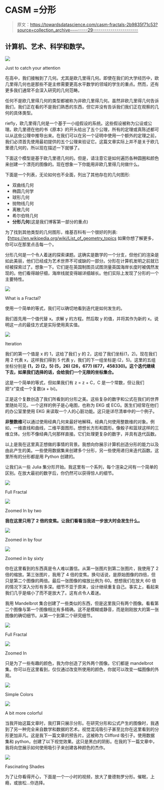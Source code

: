 # CASM =分形

> 原文：<https://towardsdatascience.com/casm-fractals-2b9835f71c53?source=collection_archive---------29----------------------->

## 计算机、艺术、科学和数学。

![](img/7940f876ed9c6498c8aef48211b27a28.png)

Just to catch your attention

在高中，我们接触到了几何。尤其是欧几里得几何。即使在我们的大学经历中，欧几里得几何也是那些不是主修需要更高水平数学的领域的学生的重点。然而，还有更多我们通常不会深入研究的几何范畴。

任何不是欧几里得几何的类型都被称为非欧几里得几何。虽然非欧几里得几何告诉我们，我们正在看的不是我们熟悉的东西，但它并没有告诉我们我们正在观察的几何的具体类型。

riefly，欧几里得几何是一个基于一小组假设的系统。这些假设被称为公设或公理。欧几里德在他的书《原本》的开头给出了五个公理，所有的定理或真陈述都可以从这些公理中推导出来。在我们可以在另一个证明中使用一个额外的定理之前，我们必须首先使用最初提供的五个公理来验证它。这篇文章实际上并不是关于欧几里德几何的，所以现在描述一下就够了。

下面这个模型是基于欧几里德几何的。但是，请注意它是如何遍历各种圆圈和颜色来创建一个漂亮的图像的。现在想象一下你能用非欧几里得几何做什么。

下面是一个列表，无论如何也不全面，列出了其他存在的几何图形:

*   双曲线几何
*   椭圆几何学
*   球形几何
*   抛物线几何
*   离散几何
*   希尔伯特几何
*   **分形几何**(这是我们博客第一部分的重点)

为了找到其他类型的几何图形，维基百科有一个很好的列表:【https://en.wikipedia.org/wiki/List_of_geometry_topics 如果你想了解更多，你可以在那里点击每一个。

分形几何是一个令人着迷的探索课题。这确实是数学的一个分支，但他们的渲染是如此美丽，他们已经成为艺术世界不可或缺的一部分。分形在计算机发明之前就已经被探索过了。想象一下。它们是在英国制图员试图测量英国海岸长度时被偶然发现的。他们看得越仔细，海岸线就变得越详细越长。他们实际上发现了分形的一个主要特性。

![](img/19cef1dec9ca4f744e0d46f9961b9240.png)

What is a Fractal?

使用一个简单的等式，我们可以确切地看到迭代是如何发生的。

我们首先用一个值代替 x。求解 y 的方程。然后取 y 的值，并将其作为新的 x。说明这一点的最佳方式是实际使用真实值。

![](img/e122df3cda100abdb01fdcc6ceb3cba9.png)

Iteration

我们的第一个值是 x 的 1，这给了我们 y 的 2，这给了我们坐标(1，2)。现在我们用 2 代表 x，这样我们得到 5 代表 y，我们的下一组坐标是:(2，5)。这里的五组坐标分别是 **(1，2) (2，5) (5，26) (26，677) (677，458330)。这个迭代继续下去，如果我们选择的话，会给我们一个无限的坐标集合。**

这是一个简单的等式，但如果我们有 z = z + C，C 是一个常数，但让我们把“z”变成一个复数(a + bi)。

正是这个复数创造了我们所看到的分形之美。这些复杂的数字和公式在我们的世界里随处可见。一个这样的例子是心电图，也称为 EKG 或 ECG。医生们经常在他们的办公室里使用 EKG 来读取一个人的心脏功能。这只是详尽清单中的一个例子。

**非整数维**可以通过使用经典几何来最好地解释。经典几何使用整数维的对象。例如，一维直线和曲线，二维平面图形。想想长方形和圆形。像骰子和篮球这样的三维立体。分形不像经典几何那样直接。它们处理更复杂的数字，并具有迭代函数。

以上是我在这里真正想做的事情的背景。我想向你展示计算机创造分形的能力以及由此产生的美。一些使用数据集来创建多个分形，另一些使用递归来迭代函数。这里所有的分形都是用 Python 创建的。

让我们从一些 Julia 集分形开始。我这里有一个系列，每个渲染之间有一个简单的区别。在放大最初的数字后，你仍然可以获得惊人的细节。

![](img/6046e222182a2e8e89d87a88d74daae0.png)

Full Fractal

![](img/89f2bb8e7118aaaf21c393cb27ad8593.png)

Zoomed In by two

**我在这里只用了 2 倍的变焦。让我们看看当我进一步放大时会发生什么。**

![](img/12b6010bf8e137ecd76df15810f698f5.png)

Zoomed in by four

![](img/6bf1cba51c568819a97f7fd4695009cf.png)

Zoomed in by sixty

你在这里看到的东西真是令人难以置信。从第一张图片到第二张图片，我使用了 2 倍的缩放。第三张图片，我用了 4 倍的变焦。换句话说，是原始图像的四倍，但只是第二个图像的两倍。最后一张图像的缩放比例为 60。想想我们在放大 60 倍的情况下深入分形有多深。细节不亚于原来，设计继续重复自己。事实上，看起来我们几乎是缩小了而不是放大了。这有点令人着迷。

我用 Mandelbrot 集合创建了一些类似的东西，但是这里我只有两个图像。看看第二个图像与第一个图像相比有多精确。这不是模糊或静音，而是刚刚放大的第一张图像的确切细节。从第一个到第二个研究细节。

![](img/1f3ff2d7bf4ccfda29b44163830efd1a.png)

Full Fractal

![](img/b649c3c33c7935076a77ede1d68779be.png)

Zoomed In

只是为了一些有趣的颜色，我为你创造了另外两个图像。它们都是 mandelbrot 集。你可以在这里看到，仅仅通过改变所使用的颜色，你就可以改变一幅图像的外观。

![](img/1d4d8e27d26e05d5bd38b3200e0f9ec8.png)

Simple Colors

![](img/1b3a3c2d1b4f0ac89211146141f2ae06.png)

A bit more colorful

当我开始这篇文章时，我打算只展示分形。在研究分形和公式产生的图像时，我遇到了另一种完全来自数学和数据的艺术。视觉混沌吸引子甚至比你在这里看到的分形更加非凡。这是我下一篇文章的预告片。这被称为 Clifford 吸引子。使用数据集和 python，创建了以下视觉效果。这只是黑白的阴影。在我的下一篇文章中，我将向您展示如何使用吸引子来创建各种颜色的杰作。

![](img/670dcf0ab21cfc72a424ee78c2ed32f0.png)

Fascinating Shades

为了让你看得开心，下面是一个一小时的视频，放大了曼德勃罗分形。催眠，上瘾，或放松…你选择。